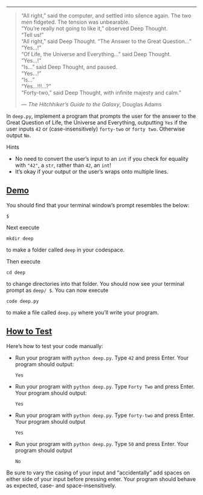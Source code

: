 ___

> “All right,” said the computer, and settled into silence again. The two men fidgeted. The tension was unbearable.  
> “You’re really not going to like it,” observed Deep Thought.  
> “Tell us!”  
> “All right,” said Deep Thought. “The Answer to the Great Question…”  
> “Yes…!”  
> “Of Life, the Universe and Everything…” said Deep Thought.  
> “Yes…!”  
> “Is…” said Deep Thought, and paused.  
> “Yes…!”  
> “Is…”  
> “Yes…!!!…?”  
> “Forty-two,” said Deep Thought, with infinite majesty and calm.”
> 
> — _The Hitchhiker’s Guide to the Galaxy_, Douglas Adams

In `deep.py`, implement a program that prompts the user for the answer to the Great Question of Life, the Universe and Everything, outputting `Yes` if the user inputs `42` or (case-insensitively) `forty-two` or `forty two`. Otherwise output `No`.

Hints

- No need to convert the user’s input to an `int` if you check for equality with `"42"`, a `str`, rather than `42`, an `int`!
- It’s okay if your output or the user’s wraps onto multiple lines.

## [Demo](https://cs50.harvard.edu/python/2022/psets/1/deep/#demo)

 You should find that your terminal window’s prompt resembles the below:

```
$
```

Next execute

```
mkdir deep
```

to make a folder called `deep` in your codespace.

Then execute

```
cd deep
```

to change directories into that folder. You should now see your terminal prompt as `deep/ $`. You can now execute

```
code deep.py
```

to make a file called `deep.py` where you’ll write your program.

## [How to Test](https://cs50.harvard.edu/python/2022/psets/1/deep/#how-to-test)

Here’s how to test your code manually:

- Run your program with `python deep.py`. Type `42` and press Enter. Your program should output:
    
    ```
    Yes 
    ```
    
- Run your program with `python deep.py`. Type `Forty Two` and press Enter. Your program should output:
    
    ```
    Yes
    ```
    
- Run your program with `python deep.py`. Type `forty-two` and press Enter. Your program should output
    
    ```
    Yes
    ```
    
- Run your program with `python deep.py`. Type `50` and press Enter. Your program should output
    
    ```
    No
    ```
    

Be sure to vary the casing of your input and “accidentally” add spaces on either side of your input before pressing enter. Your program should behave as expected, case- and space-insensitively.